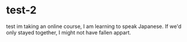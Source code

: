 # test-2
test
im taking an online course, I am learning to speak Japanese. If we'd only stayed together, I might not have fallen appart. 
